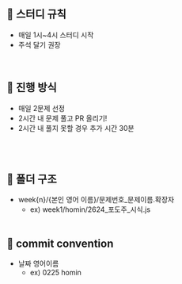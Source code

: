 ## 📌 스터디 규칙

- 매일 1시~4시 스터디 시작
- 주석 달기 권장

<br>

## 📌 진행 방식

- 매일 2문제 선정
- 2시간 내 문제 풀고 PR 올리기!
- 2시간 내 풀지 못할 경우 추가 시간 30분 

<br>

<br>

## 📌 폴더 구조

- week{n}/{본인 영어 이름}/문제번호_문제이름.확장자
  - ex) week1/homin/2624_포도주_시식.js
  <br>
  
## 📌 commit convention
- 날짜 영어이름
  - ex) 0225 homin
  





